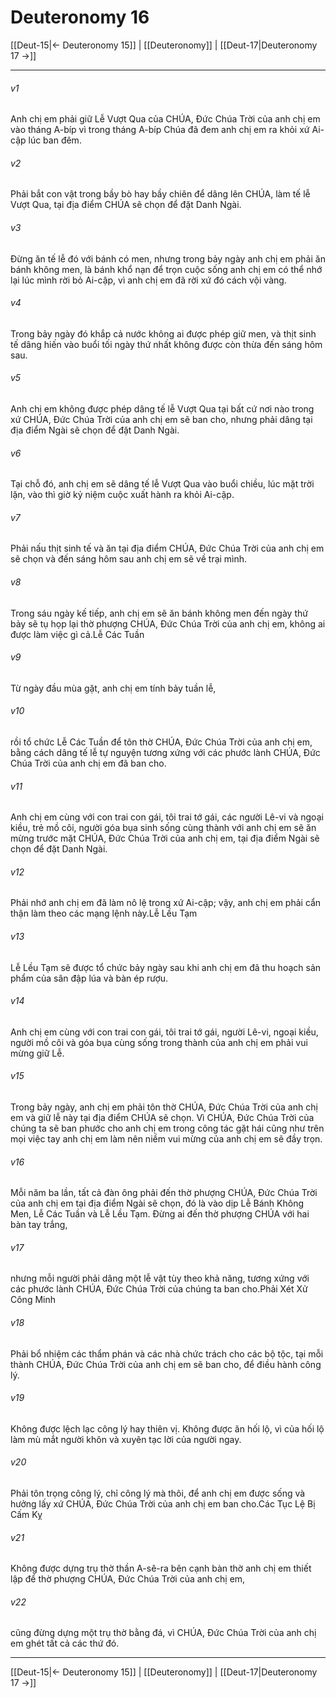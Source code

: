 # Deuteronomy 16

[[Deut-15|← Deuteronomy 15]] | [[Deuteronomy]] | [[Deut-17|Deuteronomy 17 →]]
***



###### v1 
Anh chị em phải giữ Lễ Vượt Qua của CHÚA, Đức Chúa Trời của anh chị em vào tháng A-bíp vì trong tháng A-bíp Chúa đã đem anh chị em ra khỏi xứ Ai-cập lúc ban đêm. 

###### v2 
Phải bắt con vật trong bầy bò hay bầy chiên để dâng lên CHÚA, làm tế lễ Vượt Qua, tại địa điểm CHÚA sẽ chọn để đặt Danh Ngài. 

###### v3 
Đừng ăn tế lễ đó với bánh có men, nhưng trong bảy ngày anh chị em phải ăn bánh không men, là bánh khổ nạn để trọn cuộc sống anh chị em có thể nhớ lại lúc mình rời bỏ Ai-cập, vì anh chị em đã rời xứ đó cách vội vàng. 

###### v4 
Trong bảy ngày đó khắp cả nước không ai được phép giữ men, và thịt sinh tế dâng hiến vào buổi tối ngày thứ nhất không được còn thừa đến sáng hôm sau. 

###### v5 
Anh chị em không được phép dâng tế lễ Vượt Qua tại bất cứ nơi nào trong xứ CHÚA, Đức Chúa Trời của anh chị em sẽ ban cho, nhưng phải dâng tại địa điểm Ngài sẽ chọn để đặt Danh Ngài. 

###### v6 
Tại chỗ đó, anh chị em sẽ dâng tế lễ Vượt Qua vào buổi chiều, lúc mặt trời lặn, vào thì giờ kỷ niệm cuộc xuất hành ra khỏi Ai-cập. 

###### v7 
Phải nấu thịt sinh tế và ăn tại địa điểm CHÚA, Đức Chúa Trời của anh chị em sẽ chọn và đến sáng hôm sau anh chị em sẽ về trại mình. 

###### v8 
Trong sáu ngày kế tiếp, anh chị em sẽ ăn bánh không men đến ngày thứ bảy sẽ tụ họp lại thờ phượng CHÚA, Đức Chúa Trời của anh chị em, không ai được làm việc gì cả.Lễ Các Tuần 

###### v9 
Từ ngày đầu mùa gặt, anh chị em tính bảy tuần lễ, 

###### v10 
rồi tổ chức Lễ Các Tuần để tôn thờ CHÚA, Đức Chúa Trời của anh chị em, bằng cách dâng tế lễ tự nguyện tương xứng với các phước lành CHÚA, Đức Chúa Trời của anh chị em đã ban cho. 

###### v11 
Anh chị em cùng với con trai con gái, tôi trai tớ gái, các người Lê-vi và ngoại kiều, trẻ mồ côi, người góa bụa sinh sống cùng thành với anh chị em sẽ ăn mừng trước mặt CHÚA, Đức Chúa Trời của anh chị em, tại địa điểm Ngài sẽ chọn để đặt Danh Ngài. 

###### v12 
Phải nhớ anh chị em đã làm nô lệ trong xứ Ai-cập; vậy, anh chị em phải cẩn thận làm theo các mạng lệnh này.Lễ Lều Tạm 

###### v13 
Lễ Lều Tạm sẽ được tổ chức bảy ngày sau khi anh chị em đã thu hoạch sản phẩm của sân đập lúa và bàn ép rượu. 

###### v14 
Anh chị em cùng với con trai con gái, tôi trai tớ gái, người Lê-vi, ngoại kiều, người mồ côi và góa bụa cùng sống trong thành của anh chị em phải vui mừng giữ Lễ. 

###### v15 
Trong bảy ngày, anh chị em phải tôn thờ CHÚA, Đức Chúa Trời của anh chị em và giữ lễ này tại địa điểm CHÚA sẽ chọn. Vì CHÚA, Đức Chúa Trời của chúng ta sẽ ban phước cho anh chị em trong công tác gặt hái cũng như trên mọi việc tay anh chị em làm nên niềm vui mừng của anh chị em sẽ đầy trọn. 

###### v16 
Mỗi năm ba lần, tất cả đàn ông phải đến thờ phượng CHÚA, Đức Chúa Trời của anh chị em tại địa điểm Ngài sẽ chọn, đó là vào dịp Lễ Bánh Không Men, Lễ Các Tuần và Lễ Lều Tạm. Đừng ai đến thờ phượng CHÚA với hai bàn tay trắng, 

###### v17 
nhưng mỗi người phải dâng một lễ vật tùy theo khả năng, tương xứng với các phước lành CHÚA, Đức Chúa Trời của chúng ta ban cho.Phải Xét Xử Công Minh 

###### v18 
Phải bổ nhiệm các thẩm phán và các nhà chức trách cho các bộ tộc, tại mỗi thành CHÚA, Đức Chúa Trời của anh chị em sẽ ban cho, để điều hành công lý. 

###### v19 
Không được lệch lạc công lý hay thiên vị. Không được ăn hối lộ, vì của hối lộ làm mù mắt người khôn và xuyên tạc lời của người ngay. 

###### v20 
Phải tôn trọng công lý, chỉ công lý mà thôi, để anh chị em được sống và hưởng lấy xứ CHÚA, Đức Chúa Trời của anh chị em ban cho.Các Tục Lệ Bị Cấm Kỵ 

###### v21 
Không được dựng trụ thờ thần A-sê-ra bên cạnh bàn thờ anh chị em thiết lập để thờ phượng CHÚA, Đức Chúa Trời của anh chị em, 

###### v22 
cũng đừng dựng một trụ thờ bằng đá, vì CHÚA, Đức Chúa Trời của anh chị em ghét tất cả các thứ đó.

***
[[Deut-15|← Deuteronomy 15]] | [[Deuteronomy]] | [[Deut-17|Deuteronomy 17 →]]
